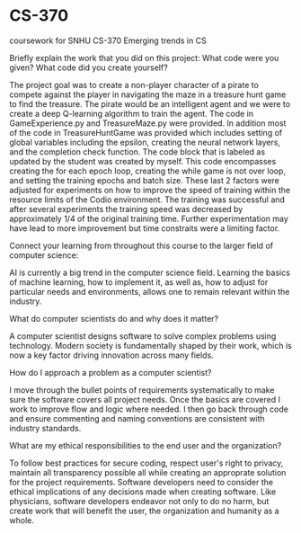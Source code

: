 # CS-370
coursework for SNHU CS-370 Emerging trends in CS

Briefly explain the work that you did on this project: What code were you given? What code did you create yourself?

The project goal was to create a non-player character of a pirate to compete against the player in navigating the maze in a treasure hunt game to find the treasure.  The pirate would be an intelligent agent and we were to create a deep Q-learning algorithm to train the agent. The code in GameExperience.py and TreasureMaze.py were provided.  In addition most of the code in TreasureHuntGame was provided which includes setting of global variables including the epsilon, creating the neural network layers, and the completion check function.  The code block that is labeled as updated by the student was created by myself.  This code encompasses creating the for each epoch loop, creating the while game is not over loop, and setting the training epochs and batch size.  These last 2 factors were adjusted for experiments on how to improve the speed of training within the resource limits of the Codio environment. The training was successful and after several experiments the training speed was decreased by approximately 1/4 of the original training time.  Further experimentation may have lead to more improvement but time constraits were a limiting factor. 


Connect your learning from throughout this course to the larger field of computer science:

AI is currently a big trend in the computer science field.  Learning the basics of machine learning, how to implement it, as well as, how to adjust for particular needs and environments, allows one to remain relevant within the industry. 


What do computer scientists do and why does it matter?

A computer scientist designs software to solve complex problems using technology. Modern society is fundamentally shaped by their work, which is now a key factor driving innovation across many fields. 


How do I approach a problem as a computer scientist?

I move through the bullet points of requirements systematically to make sure the software covers all project needs.  Once the basics are covered I work to improve flow and logic where needed.  I then go back through code and ensure commenting and naming conventions are consistent with industry standards. 


What are my ethical responsibilities to the end user and the organization?

To follow best practices for secure coding, respect user's right to privacy, maintain all transparency possible all while creating an approprate solution for the project requirements.  Software developers need to consider the ethical implications of any decisions made when creating software.  Like physicians, software developers endeavor not only to do no harm, but create work that will benefit the user, the organization and humanity as a whole. 
